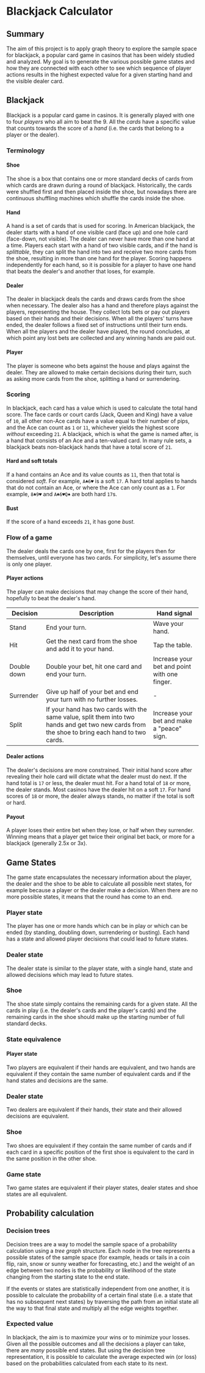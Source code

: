 # Blackjack Calculator

## Summary

The aim of this project is to apply graph theory to explore the sample space for blackjack, a popular card game in casinos that has been widely studied and analyzed. My goal is to generate the various possible game states and how they are connected with each other to see which sequence of player actions results in the highest expected value for a given starting hand and the visible dealer card.

## Blackjack

Blackjack is a popular card game in casinos. It is generally played with one to four *players* who all aim to beat the 9. All the *cards* have a specific value that counts towards the score of a *hand* (i.e. the cards that belong to a player or the dealer).

### Terminology

#### Shoe

The shoe is a box that contains one or more standard decks of cards from which cards are drawn during a round of blackjack. Historically, the cards were shuffled first and then placed inside the shoe, but nowadays there are continuous shuffling machines which shuffle the cards inside the shoe.

#### Hand

A hand is a set of cards that is used for scoring. In American blackjack, the dealer starts with a hand of one visible card (face up) and one hole card (face-down, not visible). The dealer can never have more than one hand at a time. Players each start with a hand of two visible cards, and if the hand is *splittable*, they can split the hand into two and receive two more cards from the shoe, resulting in more than one hand for the player. Scoring happens independently for each hand, so it is possible for a player to have one hand that beats the dealer's and another that loses, for example.

#### Dealer

The dealer in blackjack deals the cards and draws cards from the shoe when necessary. The dealer also has a hand and therefore plays against the players, representing the house. They collect lots bets or pay out players based on their hands and their decisions. When all the players' turns have ended, the dealer follows a fixed set of instructions until their turn ends. When all the players and the dealer have played, the round concludes, at which point any lost bets are collected and any winning hands are paid out.

#### Player

The player is someone who bets against the house and plays against the dealer. They are allowed to make certain decisions during their turn, such as asking more cards from the shoe, splitting a hand or surrendering.

### Scoring

In blackjack, each card has a value which is used to calculate the total hand score. The face cards or court cards (Jack, Queen and King) have a value of `10`, all other non-Ace cards have a value equal to their number of pips, and the Ace can count as `1` or `11`, whichever yields the highest score *without* exceeding `21`. A blackjack, which is what the game is named after, is a hand that consists of an Ace and a ten-valued card. In many rule sets, a blackjack beats non-blackjack hands that have a total score of `21`.

#### Hard and soft totals

If a hand contains an Ace and its value counts as `11`, then that total is considered *soft*. For example, `A♣6♥` is a soft `17`. A hard total applies to hands that do not contain an Ace, or where the Ace can only count as a `1`. For example, `8♣9♥` and `A♣6♥Q♠` are both hard `17`s.

#### Bust

If the score of a hand exceeds `21`, it has gone *bust*.

### Flow of a game

The dealer deals the cards one by one, first for the players then for themselves, until everyone has two cards. For simplicity, let's assume there is only one player.

#### Player actions

The player can make decisions that may change the score of their hand, hopefully to beat the dealer's hand.

| Decision | Description | Hand signal |
| -------- | ----------- | ----------- |
| Stand | End your turn. | Wave your hand. |
| Hit | Get the next card from the shoe and add it to your hand. | Tap the table. |
| Double down | Double your bet, hit one card and end your turn. | Increase your bet and point with one finger. |
| Surrender | Give up half of your bet and end your turn with no further losses. | - |
| Split | If your hand has two cards with the same value, split them into two hands and get two new cards from the shoe to bring each hand to two cards. | Increase your bet and make a "peace" sign. |

#### Dealer actions

The dealer's decisions are more constrained. Their initial hand score after revealing their hole card will dictate what the dealer must do next. If the hand total is `17` or less, the dealer must hit. For a hand total of `18` or more, the dealer stands. Most casinos have the dealer hit on a soft `17`. For hand scores of `18` or more, the dealer always stands, no matter if the total is soft or hard.

#### Payout

A player loses their entire bet when they lose, or half when they surrender. Winning means that a player get twice their original bet back, or more for a blackjack (generally 2.5x or 3x).

## Game States

The game state encapsulates the necessary information about the player, the dealer and the shoe to be able to calculate all possible next states, for example because a player or the dealer make a decision. When there are no more possible states, it means that the round has come to an end.

### Player state

The player has one or more hands which can be in play or which can be ended (by standing, doubling down, surrendering or busting). Each hand has a state and allowed player decisions that could lead to future states.

### Dealer state

The dealer state is similar to the player state, with a single hand, state and allowed decisions which may lead to future states.

### Shoe

The shoe state simply contains the remaining cards for a given state. All the cards in play (i.e. the dealer's cards and the player's cards) and the remaining cards in the shoe should make up the starting number of full standard decks.

### State equivalence

#### Player state

Two players are equivalent if their hands are equivalent, and two hands are equivalent if they contain the same number of equivalent cards and if the hand states and decisions are the same.

### Dealer state

Two dealers are equivalent if their hands, their state and their allowed decisions are equivalent.

### Shoe

Two shoes are equivalent if they contain the same number of cards and if each card in a specific position of the first shoe is equivalent to the card in the same position in the other shoe.

### Game state

Two game states are equivalent if their player states, dealer states and shoe states are all equivalent.

## Probability calculation

### Decision trees

Decision trees are a way to model the sample space of a probability calculation using a *tree graph* structure. Each node in the tree represents a possible states of the sample space (for example, heads or tails in a coin flip, rain, snow or sunny weather for forecasting, etc.) and the weight of an edge between two nodes is the probability or likelihood of the state changing from the starting state to the end state.

If the events or states are statistically independent from one another, it is possible to calculate the probability of a certain final state (i.e. a state that has no subsequent next states) by traversing the path from an initial state all the way to that final state and multiply all the edge weights together.

### Expected value

In blackjack, the aim is to maximize your wins or to minimize your losses. Given all the possible outcomes and all the decisions a player can take, there are *many* possible end states. But using the decision tree representation, it is possible to calculate the average expected win (or loss) based on the probabilities calculated from each state to its next.